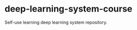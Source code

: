 # deep-learning-system-course
Self-use learning deep learning system repository. 

<!-- 添加课程官网地址连接。 -->